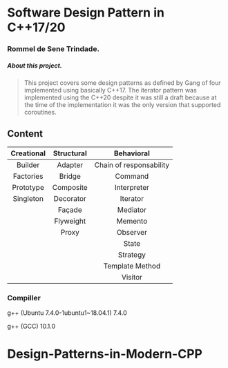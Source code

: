 # Software Design Pattern in C++17/20
### Rommel de Sene Trindade.
##### About this project.
>This project covers some design patterns as defined by Gang of four implemented using basically C++17. The iterator pattern was implemented using the C++20 despite it was still a draft because at the time of the implementation it was the only version that supported coroutines.



## Content

| Creational | Structural | Behavioral |
|:--:|:--:|:--:|
| Builder    |  Adapter  | Chain of responsability |
| Factories  |  Bridge   | Command |
| Prototype  | Composite | Interpreter |
| Singleton  | Decorator | Iterator |
|            | Façade    | Mediator |
|            | Flyweight | Memento |
|            | Proxy     | Observer |
|            |           | State |
|            |           | Strategy |
|            |           | Template Method |
|            |           | Visitor |




### Compiller
g++ (Ubuntu 7.4.0-1ubuntu1~18.04.1) 7.4.0

g++ (GCC) 10.1.0



# Design-Patterns-in-Modern-CPP

